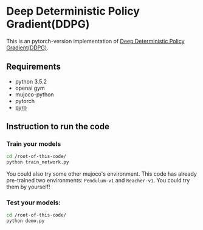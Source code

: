 # Deep Deterministic Policy Gradient(DDPG)
This is an pytorch-version implementation of [Deep Deterministic Policy Gradient(DDPG)](https://arxiv.org/abs/1509.02971). 

## Requirements
- python 3.5.2
- openai gym
- mujoco-python
- pytorch
- [pyro](http://pyro.ai/)

## Instruction to run the code
### Train your models
```bash
cd /root-of-this-code/
python train_network.py

```
You could also try some other mujoco's environment. This code has already pre-trained two environments: `Pendulum-v1` and `Reacher-v1`. You could try them by yourself!

### Test your models:
```bash
cd /root-of-this-code/
python demo.py

```






